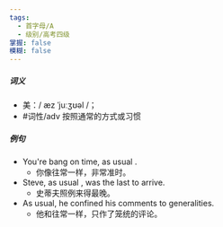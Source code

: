 ```yaml
---
tags:
  - 首字母/A
  - 级别/高考四级
掌握: false
模糊: false
---
```

##### 词义
- 美：/ æz ˈjuːʒʊəl /；
- #词性/adv  按照通常的方式或习惯
##### 例句
- You're bang on time, as usual .
	- 你像往常一样，非常准时。
- Steve, as usual , was the last to arrive.
	- 史蒂夫照例来得最晚。
- As usual, he confined his comments to generalities.
	- 他和往常一样，只作了笼统的评论。
